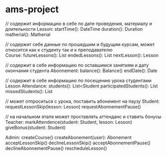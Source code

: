 # ams-project

// содержит информацию в себе по дате проведения, материалу и длительности
Lesson: 
  startTime(): DateTime
  duration(): Duration
  matherial(): Matherial
  

// содержит себе данные по прошедшим и будущим курсам, может относится как к студенту так и к преподавателю  
Course:
  futureLessons(): List<Lesson>
  endedLessons(): List<Lesson>
  nextLesson(): Lesson
  
   
// содержит в себе информацию по оставшимся занятиям и дату окончания студента
Abonnement:
  balance(): Balance()
  endDate(): Date
  
// содержит в себе информацию по посещению урока студентами
Lesson Attendance:
  students(): List<Student
  participatedStudents():  List<Student>
  missedStudents(): List<Student>

// может отпроситься с урока, поставить абонемент на паузу
Student:
  requestLessonSkip(lesson: Lesson)
  requestAbonnementPause()
  
// на начальном этапе может проставлять аттенданс и ставить бонусы  
Teacher: 
  markAttendence(student: Student, lesson: Lesson)
  giveBonus(student: Student)

Admin: 
  createCourse()
  createAbonement(user): Abonement
  acceptLessonSkip()
  declineLessonSkip()
  acceptAbonnementPause()
  declineAbonnementPause()
  rescheduleLesson()
